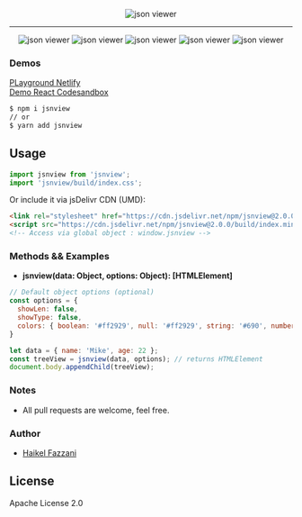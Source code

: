 <p align="center">
<img src="https://i.ibb.co/0BYbk6V/jsnview.png" alt="json viewer"/>
</p>

<hr />

<div align="center" style="width:100%; text-align:center;">
  <img src="https://badgen.net/bundlephobia/min/jsnview" alt="json viewer" />
  <img src="https://badgen.net/bundlephobia/dependency-count/jsnview" alt="json viewer" />
  <img src="https://badgen.net/npm/v/jsnview" alt="json viewer" />
  <img src="https://badgen.net/npm/dt/jsnview" alt="json viewer" />
  <img src="https://data.jsdelivr.com/v1/package/npm/jsnview/badge" alt="json viewer"/>
</div>

### Demos  
[PLayground Netlify](https://json-v.netlify.app/public/)     
[Demo React Codesandbox](https://codesandbox.io/s/winter-firefly-xb5jj)
```html
$ npm i jsnview
// or
$ yarn add jsnview
```

## Usage
```js
import jsnview from 'jsnview';
import 'jsnview/build/index.css';
```

Or include it via jsDelivr CDN (UMD):
```html
<link rel="stylesheet" href="https://cdn.jsdelivr.net/npm/jsnview@2.0.0/build/index.css" />
<script src="https://cdn.jsdelivr.net/npm/jsnview@2.0.0/build/index.min.js"></script>
<!-- Access via global object : window.jsnview -->
```

### Methods && Examples
- **jsnview(data: Object, options: Object): [HTMLElement]**  
```js
// Default object options (optional)
const options = {
  showLen: false,
  showType: false,
  colors: { boolean: '#ff2929', null: '#ff2929', string: '#690', number: '#905', float: '#002f99' }
}

let data = { name: 'Mike', age: 22 }; 
const treeView = jsnview(data, options); // returns HTMLElement
document.body.appendChild(treeView);
```

### Notes
- All pull requests are welcome, feel free.

### Author
- [Haikel Fazzani](https://github.com/haikelfazzani)

## License
Apache License 2.0